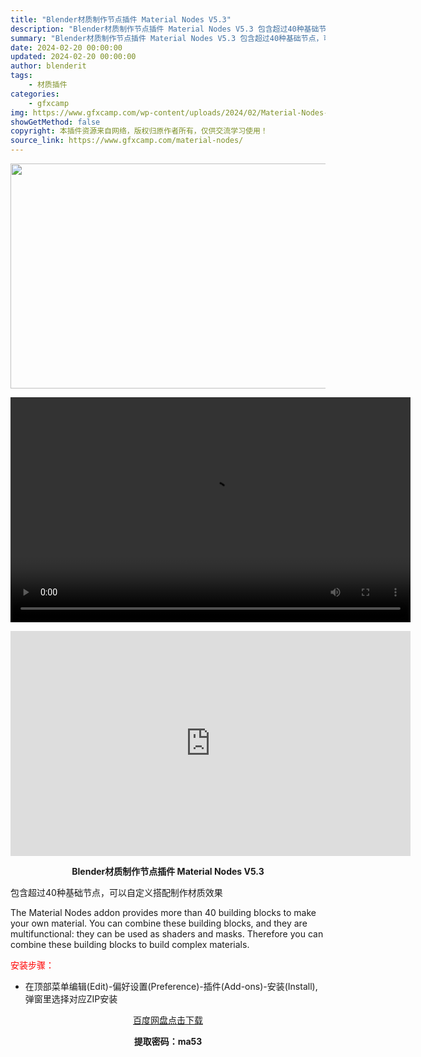 ```yaml
---
title: "Blender材质制作节点插件 Material Nodes V5.3"
description: "Blender材质制作节点插件 Material Nodes V5.3 包含超过40种基础节点，可以自定义搭配制作材质效果 The Material Nodes addon provides more..."
summary: "Blender材质制作节点插件 Material Nodes V5.3 包含超过40种基础节点，可以自定义搭配制作材质效果 The Material Nodes addon provides more..."
date: 2024-02-20 00:00:00
updated: 2024-02-20 00:00:00
author: blenderit
tags: 
    - 材质插件
categories:
    - gfxcamp
img: https://www.gfxcamp.com/wp-content/uploads/2024/02/Material-Nodes-for-Blender.jpg
showGetMethod: false
copyright: 本插件资源来自网络，版权归原作者所有，仅供交流学习使用！
source_link: https://www.gfxcamp.com/material-nodes/
---
```

<div><p><img decoding="async" class="aligncenter size-full wp-image-118621" src="https://www.gfxcamp.com/wp-content/uploads/2024/02/Material-Nodes-for-Blender.jpg" data-src="https://www.gfxcamp.com/wp-content/uploads/2024/02/Material-Nodes-for-Blender.jpg" alt="" width="640" height="360" data-srcset="https://www.gfxcamp.com/wp-content/uploads/2024/02/Material-Nodes-for-Blender.jpg 640w, https://www.gfxcamp.com/wp-content/uploads/2024/02/Material-Nodes-for-Blender-150x84.jpg 150w" data-sizes="(max-width: 640px) 100vw, 640px"><br>
</p><center><div style="width: 640px;" class="wp-video"><!--[if lt IE 9]><script>document.createElement('video');</script><![endif]-->
<video class="wp-video-shortcode" id="video-118620-1" width="640" height="360" preload="true" controls="controls"><source type="video/mp4" src="http://cloud.video.taobao.com/play/u/null/p/1/e/6/t/1/449796476606.mp4?_=1"></source><a href="http://cloud.video.taobao.com/play/u/null/p/1/e/6/t/1/449796476606.mp4">http://cloud.video.taobao.com/play/u/null/p/1/e/6/t/1/449796476606.mp4</a></video></div></center><p style="text-align: center;"><iframe loading="lazy" src="https://player.youku.com/embed/XNjM3MTYwNTU1Mg==" width="640" height="360" frameborder="0" allowfullscreen="allowfullscreen" data-mce-fragment="1"></iframe></p><p style="text-align: center;"><strong>Blender材质制作节点插件 Material Nodes V5.3</strong></p><p>包含超过40种基础节点，可以自定义搭配制作材质效果</p><p data-pm-slice="1 1 []">The Material Nodes addon provides more than 40 building blocks to make your own material. You can combine these building blocks, and they are multifunctional: they can be used as shaders and masks. Therefore you can combine these building blocks to build complex materials.</p><p style="text-align: left;"><span style="color: #ff0000;">安装步骤：</span></p><ul>
<li>在顶部菜单编辑(Edit)-偏好设置(Preference)-插件(Add-ons)-安装(Install),弹窗里选择对应ZIP安装</li>
</ul><p style="text-align: center;"><a class="maxbutton-3 maxbutton maxbutton-baidu" target="_blank" rel="noopener" href="https://pan.baidu.com/s/1b4BpN_O-MLifm3KTYBewgg?pwd=ma53"><span class="mb-text">百度网盘点击下载</span></a></p><p style="text-align: center;"><strong>提取密码：ma53</strong></p></div>